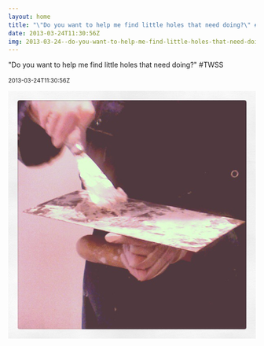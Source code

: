 ```yaml
---
layout: home
title: "\"Do you want to help me find little holes that need doing?\" #TWSS"
date: 2013-03-24T11:30:56Z
img: 2013-03-24--do-you-want-to-help-me-find-little-holes-that-need-doing----twss.jpg
---
```


"Do you want to help me find little holes that need doing?" #TWSS

<small>2013-03-24T11:30:56Z</small>

!["Do you want to help me find little holes that need doing?" #TWSS](2013-03-24--do-you-want-to-help-me-find-little-holes-that-need-doing----twss.jpg)
